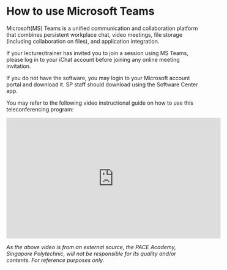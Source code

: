 # How to use Microsoft Teams

Microsoft(MS) Teams is a unified communication and collaboration platform that combines persistent workplace chat, video meetings, file storage (including collaboration on files), and application integration. 

If your lecturer/trainer has invited you to join a session using MS Teams, please log in to your iChat account before joining any online meeting invitation.

If you do not have the software, you may login to your Microsoft account portal and download it. SP staff should download using the Software Center app.

You may refer to the following video instructional guide on how to use this teleconferencing program:

<iframe width="560" height="315" src="https://www.youtube.com/embed/OxfukizkyCA" frameborder="0" allow="autoplay; encrypted-media" allowfullscreen></iframe>


*As the above video is from an external source, the PACE Academy, Singapore Polytechnic, will not be responsible for its quality and/or contents. For reference purposes only.*
